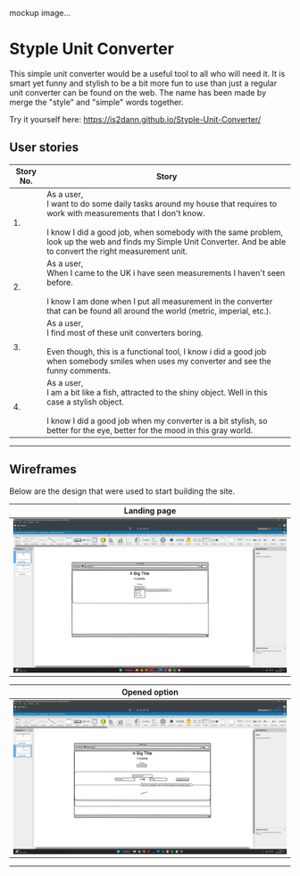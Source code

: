 mockup image...

# Styple Unit Converter

This simple unit converter would be a useful tool to all who will need it. It is smart yet funny and stylish to be a bit more fun to use than just a regular unit converter can be found on the web.
The name has been made by merge the "style" and "simple" words together.

Try it yourself here:  https://is2dann.github.io/Styple-Unit-Converter/

## User stories
|Story No.|Story|
| ----------- | ----------- |
|1.| As a user, <br> I want to do some daily tasks around my house that requires to work with measurements that I don't know. <br><br> I know I did a good job, when somebody with the same problem, look up the web and finds my Simple Unit Converter. And be able to convert the right measurement unit. |
|2.| As a user, <br> When I came to the UK i have seen measurements I haven't seen before. <br><br> I know I am done when I put all measurement in the converter that can be found all around the world (metric, imperial, etc.).|
|3.| As a user, <br> I find most of these unit converters boring. <br><br> Even though, this is a functional tool, I know i did a good job when somebody smiles when uses my converter and see the funny comments.|
|4.| As a user, <br> I am a bit like a fish, attracted to the shiny object. Well in this case a stylish object. <br><br> I know I did a good job when my converter is a bit stylish, so better for the eye, better for the mood in this gray world. |

***

## Wireframes
Below are the design that were used to start building the site.

| Landing page |
| ------- |
| ![wireframe-landing](assets/images/wireframes/wireframe-1.png) |

| Opened option |
| ------- |
| ![wireframe-opened](assets/images/wireframes/wireframe-2.png) |

***